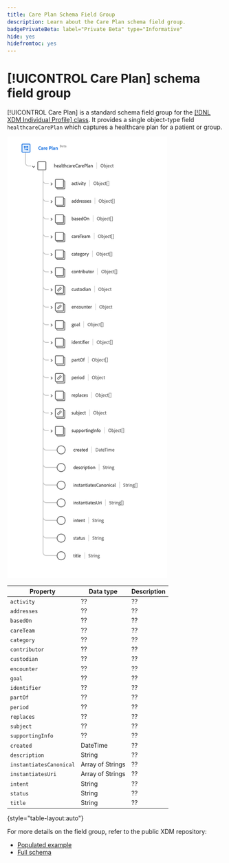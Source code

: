 ```yaml
---
title: Care Plan Schema Field Group
description: Learn about the Care Plan schema field group.
badgePrivateBeta: label="Private Beta" type="Informative"
hide: yes
hidefromtoc: yes
---
```

# [!UICONTROL Care Plan] schema field group

[!UICONTROL Care Plan] is a standard schema field group for the [[!DNL XDM Individual Profile] class](../../classes/individual-profile.md). It provides a single object-type field `healthcareCarePlan` which captures a healthcare plan for a patient or group. 

![Field group structure](../../images/field-groups/care-plan.png)

| Property | Data type | Description |
| --- | --- | --- |
| `activity` | ?? | ?? |
| `addresses`| ?? | ?? |
| `basedOn` | ?? | ?? |
| `careTeam` | ?? | ??|
| `category` | ?? | ?? |
| `contributor` | ?? | ?? |
| `custodian` | ?? | ?? |
| `encounter` | ?? | ?? |
| `goal` | ?? | ?? |
| `identifier` | ?? | ?? |
| `partOf` | ?? | ?? |
| `period` | ?? | ?? |
| `replaces` | ?? | ?? |
| `subject` | ?? | ?? |
| `supportingInfo` | ?? | ?? |
| `created` | DateTime | ?? |
| `description` | String | ?? |
| `instantiatesCanonical` | Array of Strings | ?? |
| `instantiatesUri` | Array of Strings | ?? |
| `intent` | String | ?? |
| `status` | String | ?? |
| `title` | String | ?? |

{style="table-layout:auto"}

For more details on the field group, refer to the public XDM repository:

* [Populated example](https://github.com/adobe/xdm/blob/master/extensions/industry/healthcare/fhir/fieldgroups/careplan.example.1.json)
* [Full schema](https://github.com/adobe/xdm/blob/master/extensions/industry/healthcare/fhir/fieldgroups/careplan.schema.json)
